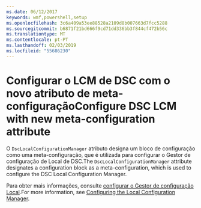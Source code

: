 ```yaml
---
ms.date: 06/12/2017
keywords: wmf,powershell,setup
ms.openlocfilehash: 3c6a409a53ee88528a2109d8b007663d7fcc5288
ms.sourcegitcommit: b6871f21bd666f9cd71dd336bb3f844cf472b56c
ms.translationtype: MT
ms.contentlocale: pt-PT
ms.lasthandoff: 02/03/2019
ms.locfileid: "55686230"
---
```

# <a name="configure-dsc-lcm-with-new-meta-configuration-attribute"></a><span data-ttu-id="edd6d-102">Configurar o LCM de DSC com o novo atributo de meta-configuração</span><span class="sxs-lookup"><span data-stu-id="edd6d-102">Configure DSC LCM with new meta-configuration attribute</span></span>

<span data-ttu-id="edd6d-103">O `DscLocalConfigurationManager` atributo designa um bloco de configuração como uma meta-configuração, que é utilizada para configurar o Gestor de configuração de Local de DSC.</span><span class="sxs-lookup"><span data-stu-id="edd6d-103">The `DscLocalConfigurationManager` attribute designates a configuration block as a meta-configuration, which is used to configure the DSC Local Configuration Manager.</span></span>

<span data-ttu-id="edd6d-104">Para obter mais informações, consulte [configurar o Gestor de configuração Local](https://msdn.microsoft.com/powershell/dsc/metaconfig).</span><span class="sxs-lookup"><span data-stu-id="edd6d-104">For more information, see [Configuring the Local Configuration Manager](https://msdn.microsoft.com/powershell/dsc/metaconfig).</span></span>
